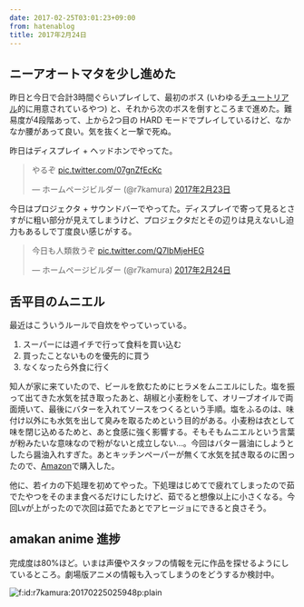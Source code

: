 ```yaml
---
date: 2017-02-25T03:01:23+09:00
from: hatenablog
title: 2017年2月24日
---
```


<h2>ニーアオートマタを少し進めた</h2>

<p>昨日と今日で合計3時間ぐらいプレイして、最初のボス (いわゆる<a class="keyword" href="http://d.hatena.ne.jp/keyword/%A5%C1%A5%E5%A1%BC%A5%C8%A5%EA%A5%A2%A5%EB">チュートリアル</a>的に用意されているやつ) と、それから次のボスを倒すところまで進めた。難易度が4段階あって、上から2つ目の HARD モードでプレイしているけど、なかなか腰があって良い。気を抜くと一撃で死ぬ。</p>

<p>昨日はディスプレイ + ヘッドホンでやってた。</p>

<p><blockquote class="twitter-tweet" data-lang="ja"><p lang="ja" dir="ltr">やるぞ <a href="https://t.co/07gnZfEcKc">pic.twitter.com/07gnZfEcKc</a></p>&mdash; ホームページビルダー (@r7kamura) <a href="https://twitter.com/r7kamura/status/834814420454748160">2017年2月23日</a></blockquote><script async src="//platform.twitter.com/widgets.js" charset="utf-8"></script></p>

<p>今日はプロジェクタ + サウンドバーでやってた。ディスプレイで寄って見るとさすがに粗い部分が見えてしまうけど、プロジェクタだとその辺りは見えないし迫力もあるしで丁度良い感じがする。</p>

<p><blockquote class="twitter-tweet" data-lang="ja"><p lang="ja" dir="ltr">今日も人類救うぞ <a href="https://t.co/Q7IbMjeHEG">pic.twitter.com/Q7IbMjeHEG</a></p>&mdash; ホームページビルダー (@r7kamura) <a href="https://twitter.com/r7kamura/status/835135968839512064">2017年2月24日</a></blockquote><script async src="//platform.twitter.com/widgets.js" charset="utf-8"></script></p>

<h2>舌平目のムニエル</h2>

<p>最近はこういうルールで自炊をやっていっている。</p>

<ol>
<li>スーパーには週イチで行って食料を買い込む</li>
<li>買ったことないものを優先的に買う</li>
<li>なくなったら外食に行く</li>
</ol>


<p>知人が家に来ていたので、ビールを飲むためにヒラメをムニエルにした。塩を振って出てきた水気を拭き取ったあと、胡椒と小麦粉をして、オリーブオイルで両面焼いて、最後にバターを入れてソースをつくるという手順。塩をふるのは、味付け以外にも水気を出して臭みを取るためという目的がある。小麦粉は衣として味を閉じ込めるためと、あと食感に強く影響する。そもそもムニエルという言葉が粉みたいな意味なので粉がないと成立しない…。今回はバター醤油にしようとしたら醤油入れすぎた。あとキッチンペーパーが無くて水気を拭き取るのに困ったので、<a class="keyword" href="http://d.hatena.ne.jp/keyword/Amazon">Amazon</a>で購入した。</p>

<p>他に、若イカの下処理を初めてやった。下処理はじめてで疲れてしまったので茹でたやつをそのまま食べるだけにしたけど、茹でると想像以上に小さくなる。今回Lvが上がったので次回は茹でたあとでアヒージョにできると良さそう。</p>

<h2>amakan anime 進捗</h2>

<p>完成度は80%ほど。いまは声優やスタッフの情報を元に作品を探せるようにしているところ。劇場版アニメの情報も入ってしまうのをどうするか検討中。</p>

<p><span itemscope itemtype="http://schema.org/Photograph"><img src="https://cdn-ak.f.st-hatena.com/images/fotolife/r/r7kamura/20170225/20170225025948.png" alt="f:id:r7kamura:20170225025948p:plain" title="f:id:r7kamura:20170225025948p:plain" class="hatena-fotolife" itemprop="image"></span></p>

